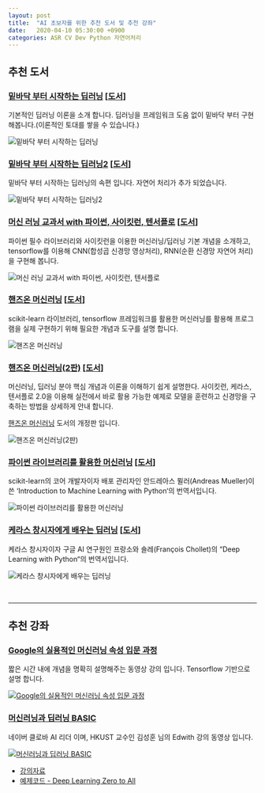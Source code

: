 ```yaml
---
layout: post
title:  "AI 초보자를 위한 추천 도서 및 추천 강좌"
date:   2020-04-10 05:30:00 +0900
categories: ASR CV Dev Python 자연어처리
---
```


## 추천 도서

### [밑바닥 부터 시작하는 딥러닝][link1] [[도서][book1]]

기본적인 딥러닝 이론을 소개 합니다. 딥러닝을 프레임워크 도움 없이 밑바닥 부터 구현해봅니다.(이론적인 토대를 쌓을 수 있습니다.)

  ![밑바닥 부터 시작하는 딥러닝](/img/books/deep-learning-from-scratch.jpg)

### [밑바닥 부터 시작하는 딥러닝2][link2] [[도서][book2]]

밑바닥 부터 시작하는 딥러닝의 속편 입니다. 자연어 처리가 추가 되었습니다.

  ![밑바닥 부터 시작하는 딥러닝2](/img/books/deep-learning-from-scratch2.png)

### [머신 러닝 교과서 with 파이썬, 사이킷런, 텐서플로][link3] [[도서][book3]]

파이썬 필수 라이브러리와 사이킷런을 이용한 머신러닝/딥러닝 기본 개념을 소개하고, tensorflow를 이용해 CNN(합성곱 신경망 영상처리), RNN(순환 신경망 자연어 처리)을 구현해 봅니다.

  ![머신 러닝 교과서 with 파이썬, 사이킷런, 텐서플로](/img/books/python-machine-learning.jpg)

### [핸즈온 머신러닝][link4] [[도서][book4]]

scikit-learn 라이브러리, tensorflow 프레임워크를 활용한 머신러닝를 활용해 프로그램을 실제 구현하기 위해 필요한 개념과 도구를 설명 합니다.

  ![핸즈온 머신러닝](/img/books/hands-on-machine-learning.jpg)

### [핸즈온 머신러닝(2판)][link4-2] [[도서][book4-2]]

머신러닝, 딥러닝 분야 핵심 개념과 이론을 이해하기 쉽게 설명한다. 사이킷런, 케라스, 텐서플로 2.0을 이용해 실전에서 바로 활용 가능한 예제로 모델을 훈련하고 신경망을 구축하는 방법을 상세하게 안내 합니다.

[핸즈온 머신러닝][book4] 도서의 개정판 입니다.

  ![핸즈온 머신러닝(2판)](/img/books/hands-on-machine-learning2.jpg)

### [파이썬 라이브러리를 활용한 머신러닝][link5] [[도서][book5]]

scikit-learn의 코어 개발자이자 배포 관리자인 안드레아스 뮐러(Andreas Mueller)이 쓴 ‘Introduction to Machine Learning with Python‘의 번역서입니다.

  ![파이썬 라이브러리를 활용한 머신러닝](/img/books/machine-learning-with-python.jpg)

### [케라스 창시자에게 배우는 딥러닝][link6] [[도서][book6]]

케라스 창시자이자 구글 AI 연구원인 프랑소와 숄레(François Chollet)의 “Deep Learning with Python“의 번역서입니다.

  ![케라스 창시자에게 배우는 딥러닝](/img/books/keras-deep-learning.jpg)

<br>

-----
## 추천 강좌

### [Google의 실용적인 머신러닝 속성 입문 과정][google]

짧은 시간 내에 개념을 명확히 설명해주는 동영상 강의 입니다. Tensorflow 기반으로 설명 합니다.

  [![**Google의 실용적인 머신러닝 속성 입문 과정**](/img/machine-learning-crash-course.png)][google]

### [머신러닝과 딥러닝 BASIC][edwith]

네이버 클로바 AI 리더 이며, HKUST 교수인 김성훈 님의 Edwith 강의 동영상 입니다.

  [![**머신러닝과 딥러닝 BASIC**](/img/machinelearning-deeplearning-basic.png)][edwith]

  - [강의자료](http://hunkim.github.io/ml/)
  - [예제코드 - Deep Learning Zero to All](https://github.com/sungalex/DeepLearningZeroToAll)

[link1]: https://github.com/sungalex/deep-learning-from-scratch
[link2]: https://github.com/sungalex/deep-learning-from-scratch-2
[link3]: https://github.com/sungalex/python-machine-learning-book-2nd-edition
[link4]: https://github.com/sungalex/handson-ml
[link4-2]: https://github.com/sungalex/handson-ml2
[link5]: https://github.com/sungalex/introduction_to_ml_with_python
[link6]: https://github.com/sungalex/deep-learning-with-python-notebooks
[book1]: http://www.hanbit.co.kr/store/books/look.php?p_code=B8475831198
[book2]: http://www.hanbit.co.kr/store/books/look.php?p_code=B8950212853
[book3]: http://www.yes24.com/Product/Goods/73270768?scode=032&OzSrank=1
[book4]: http://www.hanbit.co.kr/store/books/look.php?p_code=B9267655530
[book4-2]: http://www.hanbit.co.kr/store/books/look.php?p_code=B7033438574
[book5]: http://www.yes24.com/Product/Goods/42806875
[book6]: http://www.yes24.com/Product/goods/65050162?scode=029
[google]: https://developers.google.com/machine-learning/crash-course/?hl=ko
[edwith]: https://www.edwith.org/others26/joinLectures/9829
